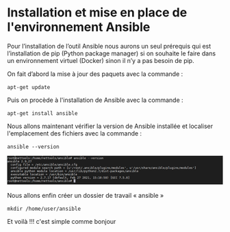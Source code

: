 # Installation et mise en place de l'environnement Ansible

Pour l’installation de l’outil Ansible nous aurons un seul prérequis qui est l’installation de pip (Python package manager) si on souhaite le faire dans un environnement virtuel (Docker) sinon il n’y a pas besoin de pip.

On fait d’abord la mise à jour des paquets avec la commande :

```
apt-get update

```
Puis on procède à l'installation de Ansible avec la commande :

```
apt-get install ansible

```

Nous allons maintenant vérifier la version de Ansible installée et localiser l'emplacement des fichiers avec la commande :

```
ansible --version

```
![version](./images/version.png)

Nous allons enfin créer un dossier de travail « ansible » 

```
mkdir /home/user/ansible

```

Et voilà !!! c'est simple comme bonjour  
